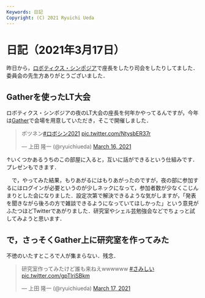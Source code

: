 ```yaml
---
Keywords: 日記
Copyright: (C) 2021 Ryuichi Ueda
---
```


# 日記（2021年3月17日）

昨日から，[ロボティクス・シンポジア](http://www.robotics-symposia.org/26th/)で座長をしたり司会をしたりしてました．委員会の先生方ありがとうございました．

## Gatherを使ったLT大会

ロボティクス・シンポジアの夜のLT大会の座長を何年かやってるんですが，今年は[Gather](https://gather.town/)で会場を用意していただき，そこで開催しました．

<blockquote class="twitter-tweet" data-partner="tweetdeck"><p lang="ja" dir="ltr">ポツネン<a href="https://twitter.com/hashtag/%E3%83%AD%E3%83%9C%E3%82%B7%E3%83%B32021?src=hash&amp;ref_src=twsrc%5Etfw">#ロボシン2021</a> <a href="https://t.co/NtysbER37r">pic.twitter.com/NtysbER37r</a></p>&mdash; 上田 隆一 (@ryuichiueda) <a href="https://twitter.com/ryuichiueda/status/1371770443099566082?ref_src=twsrc%5Etfw">March 16, 2021</a></blockquote>
<script async src="https://platform.twitter.com/widgets.js" charset="utf-8"></script>

↑いくつかあるうちのこの部屋に入ると，互いに話ができるという仕組みです．プレゼンもできます．


　で，やってみた結果，もりあがるにはもりあがったのですが，夜の部に参加するにはログインが必要というのが少しネックになって，参加者数が少なくこじんまりとした会になりました．設定次第で解決できるような気がしますが，「発表を聞きながら後ろの方で雑談できるようになっていてほしかった」という意見がふたつほどTwitterであがりました．研究室やシェル芸勉強会などでちょっと試してみようと思います．


## で，さっそくGather上に研究室を作ってみた

不徳のいたすところで人が集まらない．残念．

<blockquote class="twitter-tweet" data-partner="tweetdeck"><p lang="ja" dir="ltr">研究室作ってみたけど誰も来ねえwwwwww <a href="https://twitter.com/hashtag/%E3%81%95%E3%81%BF%E3%81%97%E3%81%84?src=hash&amp;ref_src=twsrc%5Etfw">#さみしい</a> <a href="https://t.co/gpTlriSBkm">pic.twitter.com/gpTlriSBkm</a></p>&mdash; 上田 隆一 (@ryuichiueda) <a href="https://twitter.com/ryuichiueda/status/1372066499389751296?ref_src=twsrc%5Etfw">March 17, 2021</a></blockquote>
<script async src="https://platform.twitter.com/widgets.js" charset="utf-8"></script>

